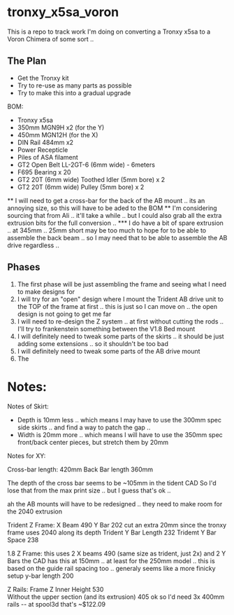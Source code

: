 # tronxy_x5sa_voron

This is a repo to track work I'm doing on converting a Tronxy x5sa to a Voron Chimera of some sort .. 

## The Plan

* Get the Tronxy kit
* Try to re-use as many parts as possible
* Try to make this into a gradual upgrade

BOM:
* Tronxy x5sa
* 350mm MGN9H x2 (for the Y)
* 450mm MGN12H (for the X)
* DIN Rail 484mm x2
* Power Recepticle
* Piles of ASA filament
* GT2 Open Belt LL-2GT-6 (6mm wide) - 6meters
* F695 Bearing x 20
* GT2 20T (6mm wide) Toothed Idler (5mm bore) x 2
* GT2 20T (6mm wide) Pulley (5mm bore) x 2

** I will need to get a cross-bar for the back of the AB mount .. its an annoying size, so this will have to be aded to the BOM
** I'm considering sourcing that from Ali .. it'll take a while .. but I could also grab all the extra extrusion bits for the full conversion .. 
*** I do have a bit of spare extrusion .. at 345mm .. 25mm short may be too much to hope for to be able to assemble the back beam .. so I may need that to be able to assemble the AB drive regardless .. 

## Phases

1. The first phase will be just assembling the frame and seeing what I need to make designs for
2. I will try for an "open" design where I mount the Trident AB drive unit to the TOP of the frame at first .. this is just so I can move on .. the open design is not going to get me far
3. I will need to re-design the Z system .. at first without cutting the rods .. I'll try to frankenstein something between the V1.8 Bed mount
4. I will definitely need to tweak some parts of the skirts .. it should be just adding some extensions .. so it shouldn't be too bad
5. I will definitely need to tweak some parts of the AB drive mount
6. The 

# Notes:

Notes of Skirt:

* Depth is 10mm less .. which means I may have to use the 300mm spec side skirts .. and find a way to patch the gap .. 
* Width is 20mm more .. which means I will have to use the 350mm spec front/back center pieces, but stretch them by 20mm

Notes for XY:

Cross-bar length:	420mm
Back Bar length	360mm

The depth of the cross bar seems to be ~105mm in the tident CAD
So I'd lose that from the max print size .. but I guess that's ok .. 

ah the AB mounts will have to be redesigned .. they need to make room for the 2040 extrusion

Trident Z Frame:
X Beam	490	
Y Bar	202	cut an extra 20mm since the tronxy frame uses 2040 along its depth
Trident Y Bar Length	232	
Tridemt Y Bar Space	238	

1.8 Z Frame:
this uses 2 X beams	490	(same size as trident, just 2x)
and 2 Y Bars		the CAD has this at 150mm .. at least for the 250mm model .. 
		this is based on the guide rail spacing too .. 
		generaly seems like a  more finicky setup
y-bar length	200

Z Rails:
Frame Z Inner Height	530			
Without the upper section (and its extrusion)	405	ok so I'd need 3x 400mm rails		-- at spool3d that's ~$122.09
